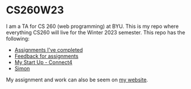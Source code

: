 # CS260W23

I am a TA for CS 260 (web programming) at BYU. This is my repo where everything CS260 will live for the Winter 2023 semester.
This repo has the following:

- [Assignments I've completed](assignments.md)
- [Feedback for assignments](assignmentFeedback.md)
- [My Start Up - Connect4](./Startup/)
- [Simon](./simon)

My assignment and work can also be seem on [my website](rebekahdaniels.net).
